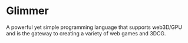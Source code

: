 # Glimmer
A powerful yet simple programming language that supports web3D/GPU and is the gateway to creating a variety of web games and 3DCG.

